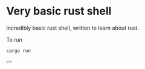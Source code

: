# Very basic rust shell

Incredibly basic rust shell, written to learn about rust.

To run

```bash
cargo run

>> 
```
